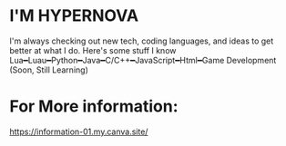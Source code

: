 # I'M HYPERNOVA

I'm always checking out new tech, 
coding languages, 
and ideas to get better at what I do. 
Here's some stuff I know
Lua━Luau━Python━Java━C/C++━JavaScript━Html━Game Development (Soon, Still Learning)

# For More information:
https://information-01.my.canva.site/
